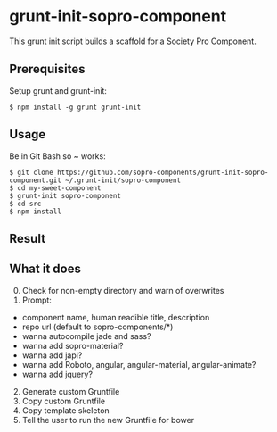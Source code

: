 grunt-init-sopro-component
===========

This grunt init script builds a scaffold for a Society Pro Component.

Prerequisites
-------------
Setup grunt and grunt-init:

    $ npm install -g grunt grunt-init

Usage
-----
Be in Git Bash so ~ works:

    $ git clone https://github.com/sopro-components/grunt-init-sopro-component.git ~/.grunt-init/sopro-component
    $ cd my-sweet-component
    $ grunt-init sopro-component
    $ cd src
    $ npm install

Result
------

    
What it does
------------

0. Check for non-empty directory and warn of overwrites
1. Prompt:
  * component name, human readible title, description
  * repo url (default to sopro-components/*)
  * wanna autocompile jade and sass?
  * wanna add sopro-material?
  * wanna add japi?
  * wanna add Roboto, angular, angular-material, angular-animate?
  * wanna add jquery?
2. Generate custom Gruntfile
3. Copy custom Gruntfile
4. Copy template skeleton
5. Tell the user to run the new Gruntfile for bower